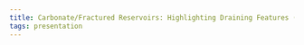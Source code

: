 ```yaml
---
title: Carbonate/Fractured Reservoirs: Highlighting Draining Features (Pipe-Layers & Pipe-Channels) Based on Borehole Image Analyses
tags: presentation 
---
```

